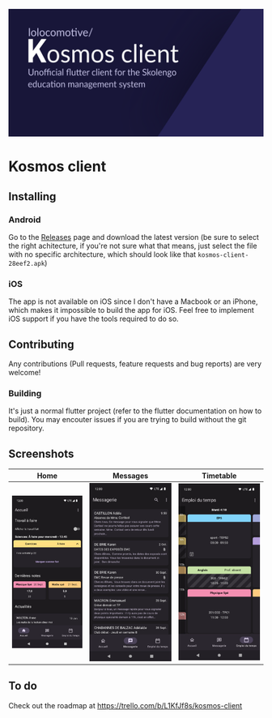 ![Banner](./images/banner.svg)
# Kosmos client

## Installing
### Android
Go to the [Releases](https://github.com/lolocomotive/kosmos_client/releases) page and download the latest version (be sure to select the right achitecture, if you're not sure what that means, just select the file with no specific architecture, which should look like that `kosmos-client-28eef2.apk`)
### iOS
The app is not available on iOS since I don't have a Macbook or an iPhone, which makes it impossible to build the app for iOS. Feel free to implement iOS support if you have the tools required to do so.

## Contributing
Any contributions (Pull requests, feature requests and bug reports) are very welcome!
### Building 
It's just a normal flutter project (refer to the flutter documentation on how to build). You may encouter issues if you are trying to build without the git repository.

## Screenshots

| Home                                  | Messages                                      | Timetable                                       |
| ------------------------------------- | --------------------------------------------- | ----------------------------------------------- |
| ![Home](./screenshots/Phone_Home.png) | ![Messages](./screenshots/Phone_Messages.png) | ![Timetable](./screenshots/Phone_Timetable.png) |

## To do

Check out the roadmap at https://trello.com/b/L1KfJf8s/kosmos-client